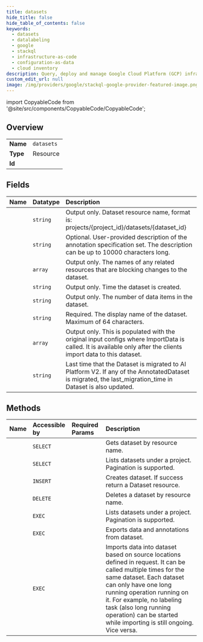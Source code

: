 ```yaml
---
title: datasets
hide_title: false
hide_table_of_contents: false
keywords:
  - datasets
  - datalabeling
  - google    
  - stackql
  - infrastructure-as-code
  - configuration-as-data
  - cloud inventory
description: Query, deploy and manage Google Cloud Platform (GCP) infrastructure and resources using SQL
custom_edit_url: null
image: /img/providers/google/stackql-google-provider-featured-image.png
---
```


import CopyableCode from '@site/src/components/CopyableCode/CopyableCode';




## Overview
<table><tbody>
<tr><td><b>Name</b></td><td><code>datasets</code></td></tr>
<tr><td><b>Type</b></td><td>Resource</td></tr>
<tr><td><b>Id</b></td><td><CopyableCode code="datalabeling.datasets" /></td></tr>
</tbody></table>

## Fields
| Name | Datatype | Description |
|:-----|:---------|:------------|
| <CopyableCode code="name" /> | `string` | Output only. Dataset resource name, format is: projects/&#123;project_id&#125;/datasets/&#123;dataset_id&#125; |
| <CopyableCode code="description" /> | `string` | Optional. User-provided description of the annotation specification set. The description can be up to 10000 characters long. |
| <CopyableCode code="blockingResources" /> | `array` | Output only. The names of any related resources that are blocking changes to the dataset. |
| <CopyableCode code="createTime" /> | `string` | Output only. Time the dataset is created. |
| <CopyableCode code="dataItemCount" /> | `string` | Output only. The number of data items in the dataset. |
| <CopyableCode code="displayName" /> | `string` | Required. The display name of the dataset. Maximum of 64 characters. |
| <CopyableCode code="inputConfigs" /> | `array` | Output only. This is populated with the original input configs where ImportData is called. It is available only after the clients import data to this dataset. |
| <CopyableCode code="lastMigrateTime" /> | `string` | Last time that the Dataset is migrated to AI Platform V2. If any of the AnnotatedDataset is migrated, the last_migration_time in Dataset is also updated. |
## Methods
| Name | Accessible by | Required Params | Description |
|:-----|:--------------|:----------------|:------------|
| <CopyableCode code="projects_datasets_get" /> | `SELECT` | <CopyableCode code="datasetsId, projectsId" /> | Gets dataset by resource name. |
| <CopyableCode code="projects_datasets_list" /> | `SELECT` | <CopyableCode code="projectsId" /> | Lists datasets under a project. Pagination is supported. |
| <CopyableCode code="projects_datasets_create" /> | `INSERT` | <CopyableCode code="projectsId" /> | Creates dataset. If success return a Dataset resource. |
| <CopyableCode code="projects_datasets_delete" /> | `DELETE` | <CopyableCode code="datasetsId, projectsId" /> | Deletes a dataset by resource name. |
| <CopyableCode code="_projects_datasets_list" /> | `EXEC` | <CopyableCode code="projectsId" /> | Lists datasets under a project. Pagination is supported. |
| <CopyableCode code="projects_datasets_export_data" /> | `EXEC` | <CopyableCode code="datasetsId, projectsId" /> | Exports data and annotations from dataset. |
| <CopyableCode code="projects_datasets_import_data" /> | `EXEC` | <CopyableCode code="datasetsId, projectsId" /> | Imports data into dataset based on source locations defined in request. It can be called multiple times for the same dataset. Each dataset can only have one long running operation running on it. For example, no labeling task (also long running operation) can be started while importing is still ongoing. Vice versa. |

